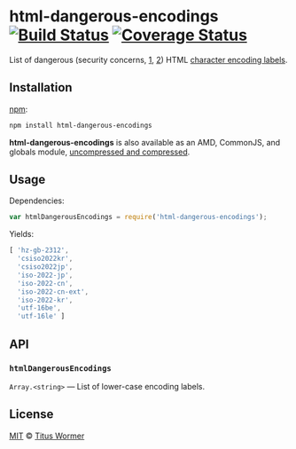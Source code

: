 # html-dangerous-encodings [![Build Status][build-badge]][build-page] [![Coverage Status][coverage-badge]][coverage-page]

List of dangerous (security concerns, [1][], [2][]) HTML [character
encoding labels][encodings].

## Installation

[npm][]:

```bash
npm install html-dangerous-encodings
```

**html-dangerous-encodings** is also available as an AMD, CommonJS, and globals
module, [uncompressed and compressed][releases].

## Usage

Dependencies:

```javascript
var htmlDangerousEncodings = require('html-dangerous-encodings');
```

Yields:

```js
[ 'hz-gb-2312',
  'csiso2022kr',
  'csiso2022jp',
  'iso-2022-jp',
  'iso-2022-cn',
  'iso-2022-cn-ext',
  'iso-2022-kr',
  'utf-16be',
  'utf-16le' ]
```

## API

### `htmlDangerousEncodings`

`Array.<string>` — List of lower-case encoding labels.

## License

[MIT][license] © [Titus Wormer][author]

<!-- Definition -->

[build-badge]: https://img.shields.io/travis/wooorm/html-dangerous-encodings.svg

[build-page]: https://travis-ci.org/wooorm/html-dangerous-encodings

[coverage-badge]: https://img.shields.io/codecov/c/github/wooorm/html-dangerous-encodings.svg

[coverage-page]: https://codecov.io/github/wooorm/html-dangerous-encodings?branch=master

[npm]: https://docs.npmjs.com/cli/install

[releases]: https://github.com/wooorm/html-dangerous-encodings/releases

[license]: LICENSE

[author]: http://wooorm.com

[1]: https://developer.mozilla.org/en/docs/Web/HTML/Element/meta#attr-charset

[2]: https://encoding.spec.whatwg.org/#security-background

[encodings]: https://github.com/wooorm/html-encodings
